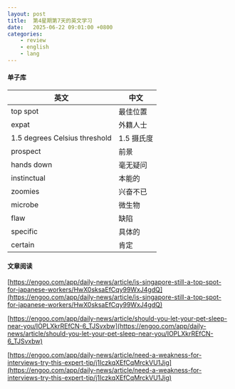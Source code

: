 ```yaml
---
layout: post
title:  第4星期第7天的英文学习
date:   2025-06-22 09:01:00 +0800
categories: 
    - review
    - english
    - lang
---
```


#### 单子库

英文 | 中文
-- | --
top spot | 最佳位置
expat | 外籍人士
1.5 degrees Celsius threshold | 1.5 摄氏度
prospect | 前景
hands down | 毫无疑问
instinctual | 本能的
zoomies | 兴奋不已 
microbe | 微生物
flaw | 缺陷
specific | 具体的
certain | 肯定

#### 文章阅读

[https://engoo.com/app/daily-news/article/is-singapore-still-a-top-spot-for-japanese-workers/HwX0sksaEfCqy99WxJ4gdQ](https://engoo.com/app/daily-news/article/is-singapore-still-a-top-spot-for-japanese-workers/HwX0sksaEfCqy99WxJ4gdQ)

[https://engoo.com/app/daily-news/article/should-you-let-your-pet-sleep-near-you/IOPLXkrREfCN-6_TJSvxbw](https://engoo.com/app/daily-news/article/should-you-let-your-pet-sleep-near-you/IOPLXkrREfCN-6_TJSvxbw)

[https://engoo.com/app/daily-news/article/need-a-weakness-for-interviews-try-this-expert-tip/j1IczkqXEfCqMrckVU1Jig](https://engoo.com/app/daily-news/article/need-a-weakness-for-interviews-try-this-expert-tip/j1IczkqXEfCqMrckVU1Jig)


